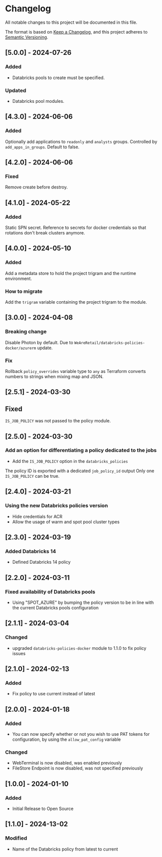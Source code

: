 
<!-- markdownlint-disable-file MD024 MD041 -->
# Changelog

All notable changes to this project will be documented in this file.

The format is based on [Keep a Changelog](https://keepachangelog.com/en/1.0.0/),
and this project adheres to [Semantic Versioning](https://semver.org/spec/v2.0.0.html).

## [5.0.0] - 2024-07-26

### Added

- Databricks pools to create must be specified.

### Updated

- Databricks pool modules.

## [4.3.0] - 2024-06-06

### Added

Optionally add applications to `readonly` and `analysts` groups. Controlled by `add_apps_in_groups`.
Default to false.

## [4.2.0] - 2024-06-06

### Fixed

Remove create before destroy.

## [4.1.0] - 2024-05-22

### Added

Static SPN secret.
Reference to secrets for docker credentials so that rotations don't break clusters anymore.

## [4.0.0] - 2024-05-10

### Added

Add a metadata store to hold the project trigram and the runtime environment.

### How to migrate

Add the `trigram` variable containing the project trigram to the module.

## [3.0.0] - 2024-04-08

### Breaking change

Disable Photon by default. Due to `WeAreRetail/databricks-policies-docker/azurerm` update.

### Fix

Rollback `policy_overrides` variable type to `any` as Terraform converts numbers to strings when mixing map and JSON.

## [2.5.1] - 2024-03-30

## Fixed

`IS_JOB_POLICY` was not passed to the policy module.

## [2.5.0] - 2024-03-30

### Add an option for differentiating a policy dedicated to the jobs

- Add the `IS_JOB_POLICY` option in the `databricks_policies`

The policy ID is exported with a dedicated `job_policy_id` output
Only one `IS_JOB_POLICY` can be true.

## [2.4.0] - 2024-03-21

### Using the new Databricks policies version

- Hide credentials for ACR
- Allow the usage of warm and spot pool cluster types

## [2.3.0] - 2024-03-19

### Added Databricks 14

- Defined Databricks 14 policy

## [2.2.0] - 2024-03-11

### Fixed availability of Databricks pools

- Using "SPOT_AZURE" by bumping the policy version to be in line with the current Databricks pools configuration

## [2.1.1] - 2024-03-04

### Changed

- upgraded `databricks-policies-docker` module to 1.1.0 to fix policy issues

## [2.1.0] - 2024-02-13

### Added

- Fix policy to use current instead of latest

## [2.0.0] - 2024-01-18

### Added

- You can now specify whether or not you wish to use PAT tokens for configuration, by using the `allow_pat_config` variable

### Changed

- WebTerminal is now disabled, was enabled previously
- FileStore Endpoint is now disabled, was not specified previously

## [1.0.0] - 2024-01-10

### Added

- Initial Release to Open Source

## [1.1.0] - 2024-13-02

### Modified

- Name of the Databricks policy from latest to current
